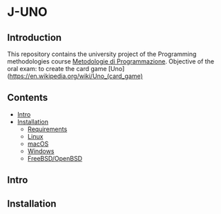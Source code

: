 J-UNO
=======================================

Introduction
------------

This repository contains the university project of the Programming methodologies course [Metodologie di Programmazione](https://corsidilaurea.uniroma1.it/it/view-course-details/2021/29923/20210916103754/ad1151e3-90e5-4009-801c-8d867e9dc12f/68651d4a-a4bd-430f-a2c9-0627c5463bf7/0fa6b253-7608-4a35-9065-0c61929ea3a5/4c972aa5-ec0a-4b9d-8208-917d257aa78a).
Objective of the oral exam: to create the card game [Uno](https://en.wikipedia.org/wiki/Uno_(card_game)

Contents
--------

- [Intro](#intro)
- [Installation](#installation)
    - [Requirements](#requirements)
    - [Linux](#linux)
    - [macOS](#macos)
    - [Windows](#windows)
    - [FreeBSD/OpenBSD](#freebsdopenbsd)


Intro
-----

Installation
------------
